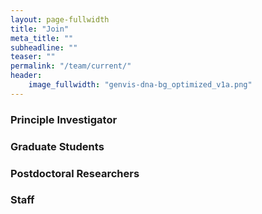 ```yaml
---
layout: page-fullwidth
title: "Join"
meta_title: ""
subheadline: ""
teaser: ""
permalink: "/team/current/"
header:
    image_fullwidth: "genvis-dna-bg_optimized_v1a.png"
---
```


### Principle Investigator

### Graduate Students

### Postdoctoral Researchers

### Staff
